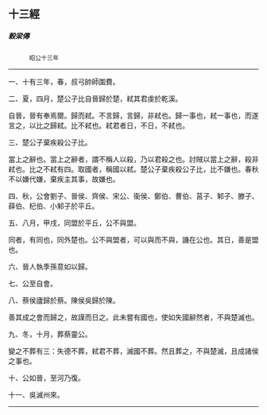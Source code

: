 

## 十三經

##### 穀梁傳
　　　`昭公十三年`

* * *

一、十有三年，春，叔弓帥師圍費。

二、夏，四月，楚公子比自晉歸於楚，弒其君虔於乾溪。

自晉，晉有奉焉爾。歸而弒。不言歸，言歸，非弒也。歸一事也，弒一事也，而遂言之，以比之歸弒。比不弒也。弒君者日，不日，不弒也。

三、楚公子棄疾殺公子比。

當上之辭也。當上之辭者，謂不稱人以殺，乃以君殺之也。討賊以當上之辭，殺非弒也。比之不弒有四。取國者，稱國以弒。楚公子棄疾殺公子比，比不嫌也。春秋不以嫌代嫌，棄疾主其事，故嫌也。

四、秋，公會劉子、晉侯、齊侯、宋公、衞侯、鄭伯、曹伯、莒子、邾子、滕子、薛伯、杞伯、小邾子於平丘。

五、八月，甲戌，同盟於平丘，公不與盟。

同者，有同也，同外楚也。公不與盟者，可以與而不與，譏在公也。其日，善是盟也。

六、晉人執季孫意如以歸。

七、公至自會。

八、蔡侯廬歸於蔡。陳侯吳歸於陳。

善其成之會而歸之，故謹而日之。此未嘗有國也，使如失國辭然者，不與楚滅也。

九、冬，十月，葬蔡靈公。

變之不葬有三：失德不葬，弒君不葬，滅國不葬。然且葬之，不與楚滅，且成諸侯之事也。

十、公如晉，至河乃復。

十一、吳滅州來。

* * *

